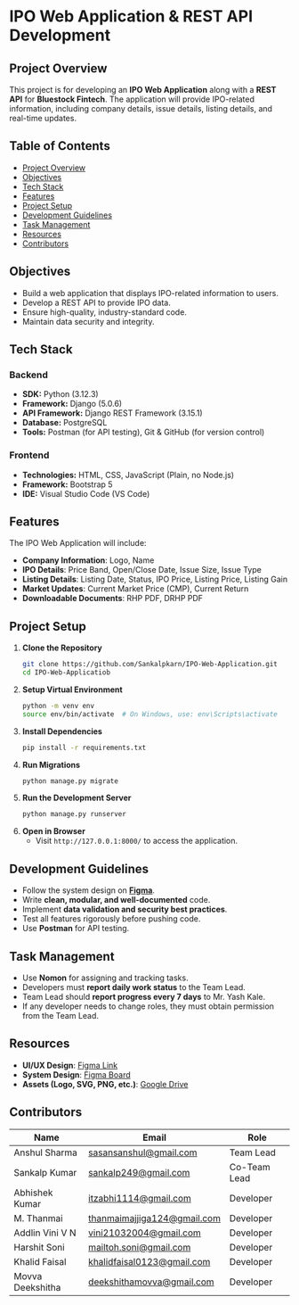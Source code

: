 # IPO Web Application & REST API Development

## Project Overview
This project is for developing an **IPO Web Application** along with a **REST API** for **Bluestock Fintech**. The application will provide IPO-related information, including company details, issue details, listing details, and real-time updates.

## Table of Contents
- [Project Overview](#project-overview)
- [Objectives](#objectives)
- [Tech Stack](#tech-stack)
- [Features](#features)
- [Project Setup](#project-setup)
- [Development Guidelines](#development-guidelines)
- [Task Management](#task-management)
- [Resources](#resources)
- [Contributors](#contributors)

## Objectives
- Build a web application that displays IPO-related information to users.
- Develop a REST API to provide IPO data.
- Ensure high-quality, industry-standard code.
- Maintain data security and integrity.

## Tech Stack
### Backend
- **SDK:** Python (3.12.3)
- **Framework:** Django (5.0.6)
- **API Framework:** Django REST Framework (3.15.1)
- **Database:** PostgreSQL
- **Tools:** Postman (for API testing), Git & GitHub (for version control)

### Frontend
- **Technologies:** HTML, CSS, JavaScript (Plain, no Node.js)
- **Framework:** Bootstrap 5
- **IDE:** Visual Studio Code (VS Code)

## Features
The IPO Web Application will include:
- **Company Information**: Logo, Name
- **IPO Details**: Price Band, Open/Close Date, Issue Size, Issue Type
- **Listing Details**: Listing Date, Status, IPO Price, Listing Price, Listing Gain
- **Market Updates**: Current Market Price (CMP), Current Return
- **Downloadable Documents**: RHP PDF, DRHP PDF

## Project Setup
1. **Clone the Repository**
   ```bash
   git clone https://github.com/Sankalpkarn/IPO-Web-Application.git
   cd IPO-Web-Applicatiob
   ```
2. **Setup Virtual Environment**
   ```bash
   python -m venv env
   source env/bin/activate  # On Windows, use: env\Scripts\activate
   ```
3. **Install Dependencies**
   ```bash
   pip install -r requirements.txt
   ```
4. **Run Migrations**
   ```bash
   python manage.py migrate
   ```
5. **Run the Development Server**
   ```bash
   python manage.py runserver
   ```
6. **Open in Browser**
   - Visit `http://127.0.0.1:8000/` to access the application.

## Development Guidelines
- Follow the system design on **[Figma](https://www.figma.com/board/g9bjreevYNJkfMuwRacyaP/System-Design?node-id=0-1)**.
- Write **clean, modular, and well-documented** code.
- Implement **data validation and security best practices**.
- Test all features rigorously before pushing code.
- Use **Postman** for API testing.

## Task Management
- Use **Nomon** for assigning and tracking tasks.
- Developers must **report daily work status** to the Team Lead.
- Team Lead should **report progress every 7 days** to Mr. Yash Kale.
- If any developer needs to change roles, they must obtain permission from the Team Lead.

## Resources
- **UI/UX Design**: [Figma Link](https://www.figma.com/design/IyF5MKCS7GP2ChFBOiWXAK/bluestock-fintech-ui-ux-team?node-id=0-1)
- **System Design**: [Figma Board](https://www.figma.com/board/g9bjreevYNJkfMuwRacyaP/System-Design)
- **Assets (Logo, SVG, PNG, etc.)**: [Google Drive](https://drive.google.com/drive/folders/1yH9Y_mIqqEkZXtzhqHSuFtEwFOr8BXH5?usp=drive_link)

## Contributors
| Name | Email | Role |
|------|------|------|
| Anshul Sharma | sasansanshul@gmail.com | Team Lead |
| Sankalp Kumar | sankalp249@gmail.com | Co-Team Lead |
| Abhishek Kumar | itzabhi1114@gmail.com | Developer |
| M. Thanmai | thanmaimajjiga124@gmail.com | Developer |
| Addlin Vini V N | vini21032004@gmail.com | Developer |
| Harshit Soni | mailtoh.soni@gmail.com | Developer |
| Khalid Faisal | khalidfaisal0123@gmail.com | Developer |
| Movva Deekshitha | deekshithamovva@gmail.com | Developer |


